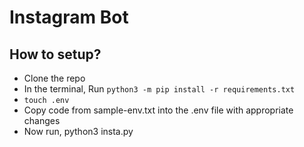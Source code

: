 # Instagram Bot

## How to setup?
- Clone the repo
- In the terminal, Run `python3 -m pip install -r requirements.txt`
- `touch .env`
- Copy code from sample-env.txt into the .env file with appropriate changes
- Now run, python3 insta.py
